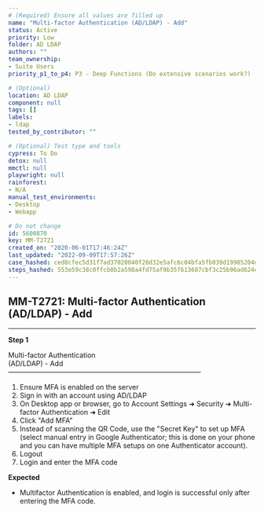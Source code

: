 ```yaml
---
# (Required) Ensure all values are filled up
name: "Multi-factor Authentication (AD/LDAP) - Add"
status: Active
priority: Low
folder: AD LDAP
authors: ""
team_ownership:
- Suite Users
priority_p1_to_p4: P3 - Deep Functions (Do extensive scenarios work?)

# (Optional)
location: AD LDAP
component: null
tags: []
labels:
- ldap
tested_by_contributor: ""

# (Optional) Test type and tools
cypress: To Do
detox: null
mmctl: null
playwright: null
rainforest:
- N/A
manual_test_environments:
- Desktop
- Webapp

# Do not change
id: 5600870
key: MM-T2721
created_on: "2020-06-01T17:46:24Z"
last_updated: "2022-09-09T17:57:26Z"
case_hashed: ced8cfec5d31f7ad37020040f28d32e5afc6c04bfa5fb039d19985204dceb3e7331412aadea78881908db13b43452dba
steps_hashed: 553e59c38c0ffcb0b2a598a4fd75af9b35f613687cbf3c25b96ad624cab55ae374eadc344012652d2fc6e870f0ce429f
---
```


<!-- (Auto-generated) Based on frontmatter's "key" and "name" -->

## MM-T2721: Multi-factor Authentication (AD/LDAP) - Add

---

**Step 1**

Multi-factor Authentication\
(AD/LDAP) - Add\
————————————————————————————

1. Ensure MFA is enabled on the server
2. Sign in with an account using AD/LDAP
3. On Desktop app or browser, go to Account Settings ➜ Security ➜ Multi-factor Authentication ➜ Edit
4. Click "Add MFA"
5. Instead of scanning the QR Code, use the "Secret Key" to set up MFA (select manual entry in Google Authenticator; this is done on your phone and you can have multiple MFA setups on one Authenticator account).
6. Logout
7. Login and enter the MFA code

**Expected**

- Multifactor Authentication is enabled, and login is successful only after entering the MFA code.
